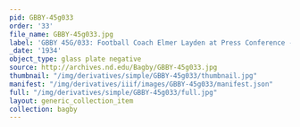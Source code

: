 ```yaml
---
pid: GBBY-45g033
order: '33'
file_name: GBBY-45g033.jpg
label: 'GBBY 45G/033: Football Coach Elmer Layden at Press Conference - 1934'
_date: '1934'
object_type: glass plate negative
source: http://archives.nd.edu/Bagby/GBBY-45g033.jpg
thumbnail: "/img/derivatives/simple/GBBY-45g033/thumbnail.jpg"
manifest: "/img/derivatives/iiif/images/GBBY-45g033/manifest.json"
full: "/img/derivatives/simple/GBBY-45g033/full.jpg"
layout: generic_collection_item
collection: bagby
---
```

